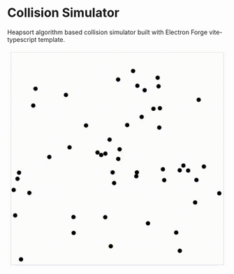# Collision Simulator

Heapsort algorithm based collision simulator built with Electron Forge vite-typescript template.

![Collisions demo](/media/collisions-demo.gif)
